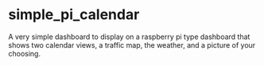 # simple_pi_calendar
A very simple dashboard to display on a raspberry pi type dashboard that shows two calendar views, a traffic map, the weather, and a picture of your choosing.
